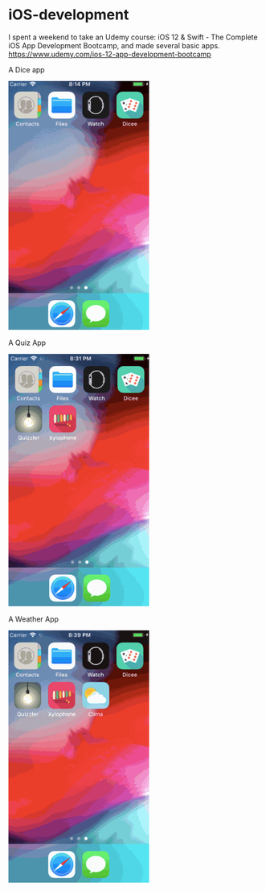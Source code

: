 # iOS-development

I spent a weekend to take an Udemy course: iOS 12 & Swift - The Complete iOS App Development Bootcamp, and made several basic apps. https://www.udemy.com/ios-12-app-development-bootcamp



A Dice app <br>

![](Dicee.gif)

A Quiz App

![](quiz.gif)

A Weather App

![](Clima.gif)
